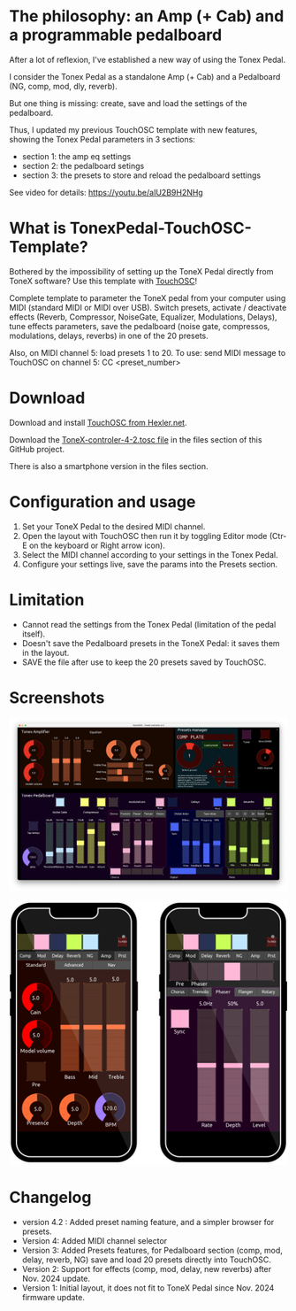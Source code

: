 # The philosophy: an Amp (+ Cab) and a programmable pedalboard

After a lot of reflexion, I've established a new way of using the Tonex Pedal.

I consider the Tonex Pedal as a standalone Amp (+ Cab) and a Pedalboard (NG, comp, mod, dly, reverb).

But one thing is missing: create, save and load the settings of the pedalboard.

Thus, I updated my previous TouchOSC template with new features, showing the Tonex Pedal parameters in 3 sections:
- section 1: the amp eq settings
- section 2: the pedalboard setings
- section 3: the presets to store and reload the pedalboard settings

See video for details: https://youtu.be/aIU2B9H2NHg

# What is TonexPedal-TouchOSC-Template?

Bothered by the impossibility of setting up the ToneX Pedal directly from ToneX software? Use this template with [TouchOSC](https://hexler.net/touchosc)!

Complete template to parameter the ToneX pedal from your computer using MIDI (standard MIDI or MIDI over USB). Switch presets, activate / deactivate effects (Reverb, Compressor, NoiseGate, Equalizer, Modulations, Delays), tune effects parameters, save the pedalboard (noise gate, compressos, modulations, delays, reverbs) in one of the 20 presets.

Also, on MIDI channel 5: load presets 1 to 20. To use: send MIDI message to TouchOSC on channel 5: CC <preset_number>

# Download

Download and install [TouchOSC from Hexler.net](https://hexler.net/touchosc).

Download the [ToneX-controler-4-2.tosc file](https://github.com/ThibaultDucray/TonexPedal-TouchOSC-Template/blob/main/ToneX-controler-4-2.tosc) in the files section of this GitHub project.

There is also a smartphone version in the files section.

# Configuration and usage

1. Set your ToneX Pedal to the desired MIDI channel.
2. Open the layout with TouchOSC then run it by toggling Editor mode (Ctr-E on the keyboard or Right arrow icon).
3. Select the MIDI channel according to your settings in the Tonex Pedal.
4. Configure your settings live, save the params into the Presets section.


# Limitation

- Cannot read the settings from the Tonex Pedal (limitation of the pedal itself).
- Doesn't save the Pedalboard presets in the ToneX Pedal: it saves them in the layout.
- SAVE the file after use to keep the 20 presets saved by TouchOSC.

# Screenshots

![Main screen](https://raw.githubusercontent.com/ThibaultDucray/TonexPedal-TouchOSC-Template/refs/heads/main/ToneX-controler-4-2.png "Main screen")

![Smartphone screen](https://raw.githubusercontent.com/ThibaultDucray/TonexPedal-TouchOSC-Template/refs/heads/main/ToneX-controler-4-smartphone.png "Smartphone screen")

# Changelog

- version 4.2 : Added preset naming feature, and a simpler browser for presets.
- Version 4: Added MIDI channel selector
- Version 3: Added Presets features, for Pedalboard section (comp, mod, delay, reverb, NG) save and load 20 presets directly into TouchOSC.
- Version 2: Support for effects (comp, mod, delay, new reverbs) after Nov. 2024 update.
- Version 1: Initial layout, it does not fit to ToneX Pedal since Nov. 2024 firmware update.
